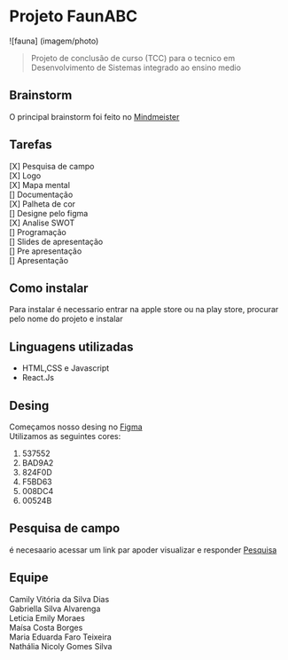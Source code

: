 # Projeto FaunABC
![fauna] (imagem/photo)
> Projeto de conclusão de curso (TCC) para o tecnico em Desenvolvimento de Sistemas integrado ao ensino medio
## Brainstorm

O principal brainstorm foi feito no [Mindmeister](https://mm.tt/app/map/3188609132?t=VaXBs9vqj6)

## Tarefas

[X] Pesquisa de campo  
[X] Logo   
[X] Mapa mental  
[] Documentação   
[X] Palheta de cor  
[] Designe pelo figma  
[X] Analise SWOT  
[] Programação   
[] Slides de apresentação  
[] Pre apresentação  
[] Apresentação    

## Como instalar 
Para instalar é necessario entrar na apple store ou na play store, procurar pelo nome do projeto e instalar

## Linguagens utilizadas
* HTML,CSS e Javascript  
* React.Js  

## Desing
Começamos nosso desing no [Figma](https://www.figma.com/filFe/l4GnwwPOZPRQvypkhLWgmv/Projeto-Fauna?type=design&node-id=2%3A22&mode=design&t=pJMiV6LDq6iapMza-1)  
Utilizamos as seguintes cores:   
1. 537552  
2. BAD9A2  
3. 824F0D  
4. F5BD63  
5. 008DC4  
6. 00524B  

## Pesquisa de campo 
é necesaario acessar um link par apoder visualizar e responder [Pesquisa](https://forms.office.com/r/3vrENfZByp)

## Equipe
Camily Vitória da Silva Dias   
Gabriella Silva Alvarenga  
Leticia Emily Moraes  
Maísa Costa Borges  
Maria Eduarda Faro Teixeira  
Nathália Nicoly Gomes Silva  



